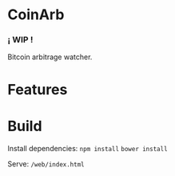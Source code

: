 CoinArb
=======

### ¡ WIP !

Bitcoin arbitrage watcher.

Features
===

Build
===

Install dependencies:
`npm install`
`bower install`

Serve:
`/web/index.html`
